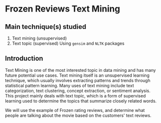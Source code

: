 # Frozen Reviews Text Mining

## Main technique(s) studied
1. Text mining (unsupervised)
2. Text topic (supervised)
Using `gensim` and `NLTK` packages

## Introduction
Text Mining is one of the most interested topic in data mining and has many future potential use cases. Text mining itself is an unsupervised learning technique, which usually involves extracting patterns and trends through statistical pattern learning. Many uses of text mining include text categorization, text clustering, concept extraction, or sentiment analysis. This project mainly deals with text topic, which is a form of supervised learning used to determine the topics that summarize closely related words.

We will use the example of Frozen rating reviews, and determine what people are talking about the movie based on the customers' text reviews.